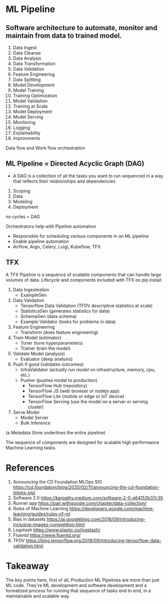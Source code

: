 # ML Pipeline

## Software architecture to automate, monitor and maintain from data to trained model.

1. Data Ingest
1. Data Cleanse
1. Data Analysis
1. Data Transformation
1. Data Validation
1. Feature Engineering
1. Data Splitting
1. Model Development
1. Model Training
1. Training Optimization
1. Model Validation
1. Training at Scale
1. Model Deployment
1. Model Serving
1. Monitoring
1. Logging
1. Explainability
1. Improvments

Data flow and Work flow orchestration

## ML Pipeline = Directed Acyclic Graph (DAG)
- A DAG is a collection of all the tasks you want to run sequenced in a way that reflects their relationships and dependencies.

1. Scoping
1. Data
1. Modeling
1. Deployment

no cycles = DAG

Orchestrators help with Pipeline automation
- Responsible for scheduling various components in an ML pipeline
- Enable pipeline automation
- Airflow, Argo, Celery, Luigi, Kubeflow, TFX

## TFX
A TFX Pipeline is a sequence of scalable components that can handle large volumes of data. 
Lifecycle and components included with TFX on pip install

1. Data Ingestestion
	- ExampleGen
1. Data Validation
	- Tensorflow Data Validation (TFDV descriptive statistics at scale)
	- StatisticsGen (generates statistics for data)
	- SchemaGen (data schema)
	- Example Validator (looks for problems in data)
1. Feature Engineering
	- Transform (does feature engineering)
1. Train Model (estimator)
	- Tuner (tune hyperparameters)
	- Trainer (train the model)
1. Validate Model (analysis)
	- Evaluator (deep analysis)
1. Push if good (validates outcomes)
	- InfraValidator (actually run model on infrastructure, memory, cpu, etc.)
	- Pusher (pushes model to production)
		- TensorFlow Hub (repository)
		- TensorFlow JS (web browser or nodejs app)
		- TensorFlow Lite (mobile or edge or IoT device)
		- TensorFlow Serving (use the model on a server or serving cluster)
1. Serve Model
	- Model Server
	- Bulk Inference

(a Metadata Store underlines the entire pipeline)

The sequence of components are designed for scalable high performance Machine Learning tasks.

# References
1. Announcing the CD Foundation MLOps SIG https://cd.foundation/blog/2020/02/11/announcing-the-cd-foundation-mlops-sig/
1. Software 2.0 https://karpathy.medium.com/software-2-0-a64152b37c35
1. Runner app https://pair.withgoogle.com/chapter/data-collection/
1. Rules of Machine Learning https://developers.google.com/machine-learning/guides/rules-of-ml
1. Bias in datasets https://ai.googleblog.com/2018/09/introducing-inclusive-images-competition.html
1. Logstash https://www.elastic.co/logstash/
1. Fluentd https://www.fluentd.org/
1. TFDV https://blog.tensorflow.org/2018/09/introducing-tensorflow-data-validation.html


# Takeaway
The key points here, first of all, Production ML Pipelines are more than just ML code. They're ML development and software development and a formalized process for running that sequence of tasks end to end, in a maintainable and scalable way. 
